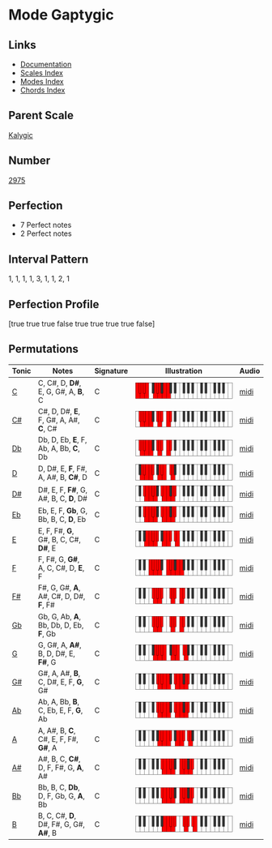 # Mode Gaptygic

## Links

- [Documentation](index.md)
- [Scales Index](Scales.md)
- [Modes Index](Modes.md)
- [Chords Index](Chords.md)

## Parent Scale

[Kalygic](ScaleKalygic.md)

## Number

[2975](https://ianring.com/musictheory/scales/2975)

## Perfection

- 7 Perfect notes
- 2 Perfect notes

## Interval Pattern

1, 1, 1, 1, 3, 1, 1, 2, 1

## Perfection Profile

[true true true false true true true true false]

## Permutations

| Tonic | Notes | Signature | Illustration | Audio |
|-------|-------|-----------|--------------|-------|
| [C](ModeCNaturalGaptygic.md) | C, C#, D, **D#**, E, G, G#, A, **B**, C | C | ![CNaturalGaptygic](ModeCNaturalGaptygic.png) | [midi](https://github.com/edipermadi/music/blob/main/docs/ModeCNaturalGaptygic.mid?raw=true) |
| [C#](ModeCSharpGaptygic.md) | C#, D, D#, **E**, F, G#, A, A#, **C**, C# | C | ![CSharpGaptygic](ModeCSharpGaptygic.png) | [midi](https://github.com/edipermadi/music/blob/main/docs/ModeCSharpGaptygic.mid?raw=true) |
| [Db](ModeDFlatGaptygic.md) | Db, D, Eb, **E**, F, Ab, A, Bb, **C**, Db | C | ![DFlatGaptygic](ModeDFlatGaptygic.png) | [midi](https://github.com/edipermadi/music/blob/main/docs/ModeDFlatGaptygic.mid?raw=true) |
| [D](ModeDNaturalGaptygic.md) | D, D#, E, **F**, F#, A, A#, B, **C#**, D | C | ![DNaturalGaptygic](ModeDNaturalGaptygic.png) | [midi](https://github.com/edipermadi/music/blob/main/docs/ModeDNaturalGaptygic.mid?raw=true) |
| [D#](ModeDSharpGaptygic.md) | D#, E, F, **F#**, G, A#, B, C, **D**, D# | C | ![DSharpGaptygic](ModeDSharpGaptygic.png) | [midi](https://github.com/edipermadi/music/blob/main/docs/ModeDSharpGaptygic.mid?raw=true) |
| [Eb](ModeEFlatGaptygic.md) | Eb, E, F, **Gb**, G, Bb, B, C, **D**, Eb | C | ![EFlatGaptygic](ModeEFlatGaptygic.png) | [midi](https://github.com/edipermadi/music/blob/main/docs/ModeEFlatGaptygic.mid?raw=true) |
| [E](ModeENaturalGaptygic.md) | E, F, F#, **G**, G#, B, C, C#, **D#**, E | C | ![ENaturalGaptygic](ModeENaturalGaptygic.png) | [midi](https://github.com/edipermadi/music/blob/main/docs/ModeENaturalGaptygic.mid?raw=true) |
| [F](ModeFNaturalGaptygic.md) | F, F#, G, **G#**, A, C, C#, D, **E**, F | C | ![FNaturalGaptygic](ModeFNaturalGaptygic.png) | [midi](https://github.com/edipermadi/music/blob/main/docs/ModeFNaturalGaptygic.mid?raw=true) |
| [F#](ModeFSharpGaptygic.md) | F#, G, G#, **A**, A#, C#, D, D#, **F**, F# | C | ![FSharpGaptygic](ModeFSharpGaptygic.png) | [midi](https://github.com/edipermadi/music/blob/main/docs/ModeFSharpGaptygic.mid?raw=true) |
| [Gb](ModeGFlatGaptygic.md) | Gb, G, Ab, **A**, Bb, Db, D, Eb, **F**, Gb | C | ![GFlatGaptygic](ModeGFlatGaptygic.png) | [midi](https://github.com/edipermadi/music/blob/main/docs/ModeGFlatGaptygic.mid?raw=true) |
| [G](ModeGNaturalGaptygic.md) | G, G#, A, **A#**, B, D, D#, E, **F#**, G | C | ![GNaturalGaptygic](ModeGNaturalGaptygic.png) | [midi](https://github.com/edipermadi/music/blob/main/docs/ModeGNaturalGaptygic.mid?raw=true) |
| [G#](ModeGSharpGaptygic.md) | G#, A, A#, **B**, C, D#, E, F, **G**, G# | C | ![GSharpGaptygic](ModeGSharpGaptygic.png) | [midi](https://github.com/edipermadi/music/blob/main/docs/ModeGSharpGaptygic.mid?raw=true) |
| [Ab](ModeAFlatGaptygic.md) | Ab, A, Bb, **B**, C, Eb, E, F, **G**, Ab | C | ![AFlatGaptygic](ModeAFlatGaptygic.png) | [midi](https://github.com/edipermadi/music/blob/main/docs/ModeAFlatGaptygic.mid?raw=true) |
| [A](ModeANaturalGaptygic.md) | A, A#, B, **C**, C#, E, F, F#, **G#**, A | C | ![ANaturalGaptygic](ModeANaturalGaptygic.png) | [midi](https://github.com/edipermadi/music/blob/main/docs/ModeANaturalGaptygic.mid?raw=true) |
| [A#](ModeASharpGaptygic.md) | A#, B, C, **C#**, D, F, F#, G, **A**, A# | C | ![ASharpGaptygic](ModeASharpGaptygic.png) | [midi](https://github.com/edipermadi/music/blob/main/docs/ModeASharpGaptygic.mid?raw=true) |
| [Bb](ModeBFlatGaptygic.md) | Bb, B, C, **Db**, D, F, Gb, G, **A**, Bb | C | ![BFlatGaptygic](ModeBFlatGaptygic.png) | [midi](https://github.com/edipermadi/music/blob/main/docs/ModeBFlatGaptygic.mid?raw=true) |
| [B](ModeBNaturalGaptygic.md) | B, C, C#, **D**, D#, F#, G, G#, **A#**, B | C | ![BNaturalGaptygic](ModeBNaturalGaptygic.png) | [midi](https://github.com/edipermadi/music/blob/main/docs/ModeBNaturalGaptygic.mid?raw=true) |
